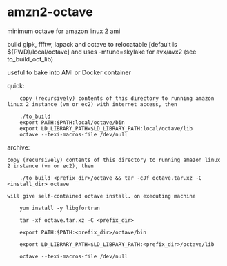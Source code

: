 # amzn2-octave
minimum octave for amazon linux 2 ami

build glpk, ffftw, lapack and octave to relocatable [default is ${PWD}/local/octave] and uses -mtune=skylake for avx/avx2 (see to_build_oct_lib)

useful to bake into AMI or Docker container

quick:

		copy (recursively) contents of this directory to running amazon linux 2 instance (vm or ec2) with internet access, then
	
		./to_build
		export PATH:$PATH:local/octave/bin
		export LD_LIBRARY_PATH=$LD_LIBRARY_PATH:local/octave/lib
		octave --texi-macros-file /dev/null
		
		
archive:

	copy (recursively) contents of this directory to running amazon linux 2 instance (vm or ec2), then
	
		./to_build <prefix_dir>/octave && tar -cJf octave.tar.xz -C <install_dir> octave

	will give self-contained octave install. on executing machine
	
		yum install -y libgfortran
		
		tar -xf octave.tar.xz -C <prefix_dir>
		
		export PATH:$PATH:<prefix_dir>/octave/bin
		
		export LD_LIBRARY_PATH=$LD_LIBRARY_PATH:<prefix_dir>/octave/lib
		
		octave --texi-macros-file /dev/null
		

